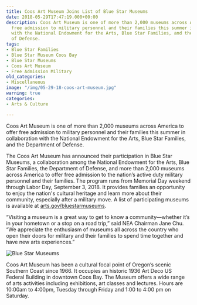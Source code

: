 ```yaml
---
title: Coos Art Museum Joins List of Blue Star Museums
date: 2018-05-29T17:47:19.000+00:00
description: Coos Art Museum is one of more than 2,000 museums across America to offer
  free admission to military personnel and their families this summer in collaboration
  with the National Endowment for the Arts, Blue Star Families, and the Department
  of Defense.
tags:
- Blue Star Families
- Blue Star Museum Coos Bay
- Blue Star Museums
- Coos Art Museum
- Free Admission Military
old_categories:
- Miscellaneous
image: "/img/05-29-18-coos-art-museum.jpg"
warning: true
categories:
- Arts & Culture

---
```

Coos Art Museum is one of more than 2,000 museums across America to offer free admission to military personnel and their families this summer in collaboration with the National Endowment for the Arts, Blue Star Families, and the Department of Defense.

The Coos Art Museum has announced their participation in Blue Star Museums, a collaboration among the National Endowment for the Arts, Blue Star Families, the Department of Defense, and more than 2,000 museums across America to offer free admission to the nation’s active duty military personnel and their families. The program runs from Memorial Day weekend through Labor Day, September 3, 2018. It provides families an opportunity to enjoy the nation's cultural heritage and learn more about their community, especially after a military move. A list of participating museums is available at<span class="m_6388000029967042370Apple-converted-space"> </span><a href="http://arts.gov/bluestarmuseums" target="_blank" rel="noopener noreferrer" data-saferedirecturl="https://www.google.com/url?hl=en&amp;q=http://arts.gov/bluestarmuseums&amp;source=gmail&amp;ust=1527700471511000&amp;usg=AFQjCNE2trbz1wl6Gl-slrAt2ANMWFygqg">arts.gov/bluestarmuseums</a>.<span class="m_6388000029967042370Apple-converted-space"> </span>

“Visiting a museum is a great way to get to know a community—whether it’s in your hometown or a stop on a road trip,” said NEA Chairman Jane Chu. “We appreciate the enthusiasm of museums all across the country who open their doors for military and their families to spend time together and have new arts experiences.”

![Blue Star Museums](/img/2015-bms-logo-no-tagline-large-674x172.jpg)

Coos Art Museum has been a cultural focal point of Oregon’s scenic Southern Coast since 1966. It occupies an historic 1936 Art Deco US Federal Building in downtown Coos Bay. The Museum offers a wide range of arts activities including exhibitions, art classes and lectures. Hours are 10:00am to 4:00pm, Tuesday through Friday and 1:00 to 4:00 pm on Saturday.